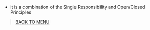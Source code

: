 - it is a combination of the Single Responsibility and Open/Closed Principles

> [BACK TO MENU](../README.md)
